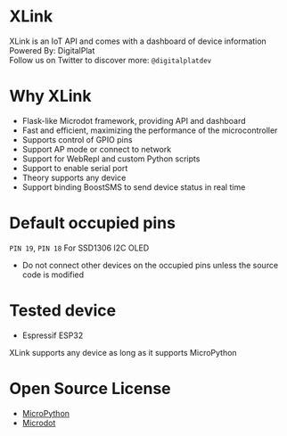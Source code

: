 # XLink
XLink is an IoT API and comes with a dashboard of device information  
Powered By: DigitalPlat  
Follow us on Twitter to discover more: ```@digitalplatdev```
# Why XLink
* Flask-like Microdot framework, providing API and dashboard
* Fast and efficient, maximizing the performance of the microcontroller
* Supports control of GPIO pins
* Support AP mode or connect to network
* Support for WebRepl and custom Python scripts
* Support to enable serial port
* Theory supports any device
* Support binding BoostSMS to send device status in real time
# Default occupied pins
```PIN 19```, ```PIN 18``` For SSD1306 I2C OLED
* Do not connect other devices on the occupied pins unless the source code is modified
# Tested device
* Espressif ESP32 
 
XLink supports any device as long as it supports MicroPython
# Open Source License
* [MicroPython](https://micropython.org/)
* [Microdot](https://microdot.readthedocs.io/en/latest/)
